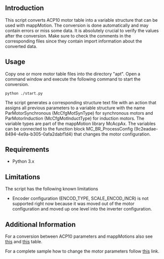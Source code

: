 ## Introduction
This script converts ACP10 motor table into a variable structure that can be used with mappMotion. The conversion is done automatically and may contain errors or miss some data. It is absolutely crucial to verify the values after the conversion. Make sure to check the comments in the corresponding files since they contain import information about the converted data.

## Usage
Copy one or more motor table files into the directory "apt". Open a command window and execute the following command to start the conversion.

```
python ./start.py
```

The script generates a corresponding structure text file with an action that assigns all previous parameters to a variable structure with the name ParMotorSynchronous (McCfgMotSynType) for synchronous motors and ParMotorInduction (McCfgMotInductType) for induction motors. The variable types are part of the mappMotion library McAcpAx. The variables can be connected to the function block MC_BR_ProcessConfig (9c2eadae-8494-4e9a-b305-0afa2dabf1d4) that changes the motor configuration.

## Requirements
* Python 3.x

## Limitations
The script has the following known limitations

* Encoder configuration (ENCOD_TYPE, SCALE_ENCOD_INCR) is not supported right now because it was moved out of the motor configuration and moved up one level into the inverter configuration. 

## Additional Information

For a conversion between ACP10 parameters and mappMotions also see [this](./refs/refs_motor_conv_sync.md) and [this](./refs/refs_motor_conv_ind.md) table.

For a complete sample how to change the motor parameters follow [this](https://github.com/br-automation-com/mappMotion-Samples) link.
